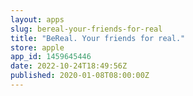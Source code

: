 ```yaml
---
layout: apps
slug: bereal-your-friends-for-real
title: "BeReal. Your friends for real."
store: apple
app_id: 1459645446
date: 2022-10-24T18:49:56Z
published: 2020-01-08T08:00:00Z
---
```

